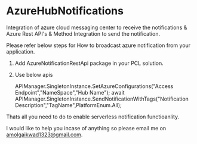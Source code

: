 # AzureHubNotifications
Integration of azure cloud messaging center to receive the notifications &amp; Azure Rest API's &amp; Method Integration to send the notification.  

Please refer below steps for How to broadcast azure notification from your application.

1. Add AzureNotificationRestApi package in your PCL solution. 
2. Use below apis

    APIManager.SingletonInstance.SetAzureConfigurations("Access Endpoint","NameSpace","Hub Name");
    await APIManager.SingletonInstance.SendNotificationWithTags("Notification Description","TagName",PlatformEnum.All);

Thats all you need to do to enable serverless notification functioanlity.  

I would like to help you incase of anything so please email me on amolgaikwad1323@gmail.com.
